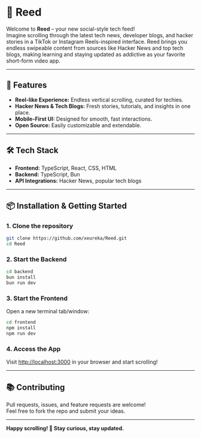 # 📜 Reed

Welcome to **Reed** – your new social-style tech feed!  
Imagine scrolling through the latest tech news, developer blogs, and hacker stories in a TikTok or Instagram Reels-inspired interface. Reed brings you endless swipeable content from sources like Hacker News and top tech blogs, making learning and staying updated as addictive as your favorite short-form video app.

---

## 🚀 Features

- **Reel-like Experience:** Endless vertical scrolling, curated for techies.
- **Hacker News & Tech Blogs:** Fresh stories, tutorials, and insights in one place.
- **Mobile-First UI:** Designed for smooth, fast interactions.
- **Open Source:** Easily customizable and extendable.

---

## 🛠️ Tech Stack

- **Frontend:** TypeScript, React, CSS, HTML
- **Backend:** TypeScript, Bun
- **API Integrations:** Hacker News, popular tech blogs

---

## 📦 Installation & Getting Started

### 1. Clone the repository

```bash
git clone https://github.com/xeureka/Reed.git
cd Reed
```

### 2. Start the Backend

```bash
cd backend
bun install
bun run dev
```

### 3. Start the Frontend

Open a new terminal tab/window:

```bash
cd frontend
npm install
npm run dev
```

### 4. Access the App

Visit [http://localhost:3000](http://localhost:3000) in your browser and start scrolling!

---

## 📚 Contributing

Pull requests, issues, and feature requests are welcome!  
Feel free to fork the repo and submit your ideas.

---


**Happy scrolling! 🚀 Stay curious, stay updated.**
